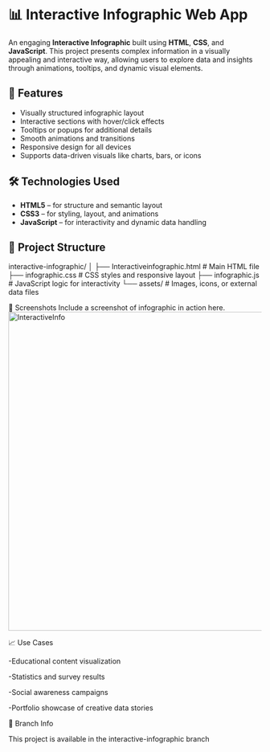 # 📊 Interactive Infographic Web App

An engaging **Interactive Infographic** built using **HTML**, **CSS**, and **JavaScript**. This project presents complex information in a visually appealing and interactive way, allowing users to explore data and insights through animations, tooltips, and dynamic visual elements.

## 🎯 Features

- Visually structured infographic layout
- Interactive sections with hover/click effects
- Tooltips or popups for additional details
- Smooth animations and transitions
- Responsive design for all devices
- Supports data-driven visuals like charts, bars, or icons

## 🛠️ Technologies Used

- **HTML5** – for structure and semantic layout  
- **CSS3** – for styling, layout, and animations  
- **JavaScript** – for interactivity and dynamic data handling  


## 📁 Project Structure
interactive-infographic/
│
├── Interactiveinfographic.html # Main HTML file
├── infographic.css # CSS styles and responsive layout
├── infographic.js # JavaScript logic for interactivity
└── assets/ # Images, icons, or external data files

📸 Screenshots
Include a screenshot of infographic in action here.
<img width="1151" height="635" alt="InteractiveInfo" src="https://github.com/user-attachments/assets/ce907741-71c8-4a6b-b6be-5f327b174abd" />


📈 Use Cases

-Educational content visualization

-Statistics and survey results

-Social awareness campaigns

-Portfolio showcase of creative data stories

📌 Branch Info

This project is available in the interactive-infographic branch
